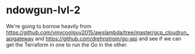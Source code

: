 # ndowgun-lvl-2

We're going to borrow heavily from https://github.com/vinycoolguy2015/awslambda/tree/master/gcp_cloudrun_apigateway and https://github.com/drehnstrom/go-api and see if we can get the Terraform in one to run the Go in the other.